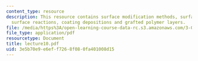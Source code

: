 ```yaml
---
content_type: resource
description: This resource contains surface modification methods, surface etching,
  surface reactions, coating depositions and grafted polymer layers.
file: /media/https%3A/open-learning-course-data-rc.s3.amazonaws.com/3-051j-materials-for-biomedical-applications-spring-2006/3e5b70e9e6eff7268f080fa401008d15_lecture10.pdf
file_type: application/pdf
resourcetype: Document
title: lecture10.pdf
uid: 3e5b70e9-e6ef-f726-8f08-0fa401008d15
---
```

